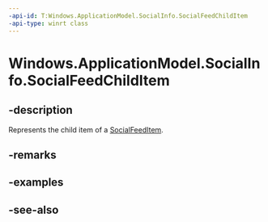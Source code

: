 ```yaml
---
-api-id: T:Windows.ApplicationModel.SocialInfo.SocialFeedChildItem
-api-type: winrt class
---
```


<!-- Class syntax.
public class SocialFeedChildItem : Windows.ApplicationModel.SocialInfo.ISocialFeedChildItem
-->

# Windows.ApplicationModel.SocialInfo.SocialFeedChildItem

## -description
Represents the child item of a [SocialFeedItem](socialfeeditem.md).

## -remarks

## -examples

## -see-also

